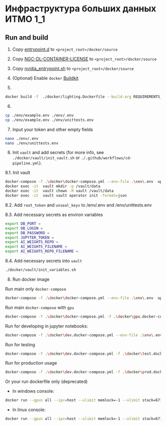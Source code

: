 # Инфраструктура больших данных ИТМО 1_1



## Run and build

1. Copy [entrypoint.d](https://gitlab.com/nvidia/container-images/cuda/-/tree/master/entrypoint.d) to `<project_root>/docker/source`
2. Copy [NGC-DL-CONTAINER-LICENSE](https://gitlab.com/nvidia/container-images/cuda/-/blob/master/NGC-DL-CONTAINER-LICENSE) to `<project_root>/docker/source`
3. Copy [nvidia_entrypoint.sh](https://gitlab.com/nvidia/container-images/cuda/-/blob/master/nvidia_entrypoint.sh) to `<project_root>/docker/source`
4. (Optional) Enable `docker` [Buildkit](https://docs.docker.com/build/buildkit/#:~:text=To%20use%20Docker%20BuildKit%20by,the%20following%20to%20the%20file)

5.
```bash
docker build -f  ./docker/lighting.Dockerfile --build-arg REQUIREMENTS_FILE=cu_12_2.txt . -t daniinxorchenabo/itmo_dl_labs-env:lighting-cu122-latest
```

6.
```bash
cp ./env/example.env ./env/.env
cp ./env/example.env ./env/unittests.env
```

7. Input your token and other empty fields
```bash
nano ./env/.env
nano ./env/unittests.env
```
8. Init `vault` and add secrets (for more info, see `./docker/vault/init_vault.sh` or `./.github/workflows/cd-pipeline.yml`).

8.1. Init vault
```bash
docker-compose -f .\docker\docker-compose.yml --env-file .\env\.env  up -d --build --force-recreate vault
docker exec -it  vault mkdir -p /vault/data
docker exec -it  vault chown -R vault /vault/data
docker exec -it  vault vault operator init -format=json 
```
8.2. Add `root_token` and `unseal_keys` to /env/.env and  /env/unittests.env

8.3. Add necessary secrets as environ variables
```bash
export DB_PORT =
export DB_LOGIN =
export DB_PASSWORD =
export JUPYTER_TOKEN =
export AI_WEIGHTS_REPO =
export AI_WEIGHTS_FILENAME =
export AI_WEIGHTS_REPO_FILENAME =
```

8.4. Add necessary secrets into `vault`
```bash
./docker/vault/init_variables.sh
```

8. Run docker image

Run main only `docker-compose`
```bash
docker-compose -f .\docker\docker-compose.yml --env-file .\env\.env  up -d --build --force-recreate
```

Run main `docker-compose` with `gpu`
```bash
docker-compose -f .\docker\docker-compose.yml -f .\docker\gpu.docker-compose.yml  --env-file .\env\.env  up -d --build --force-recreate
```

Run for developing in jupyter notebooks:
```bash
docker-compose -f .\docker\dev.docker-compose.yml --env-file .\env\.env  up -d --build
```

Run for testing
```bash
docker-compose -f .\docker\dev.docker-compose.yml -f .\docker\test.docker-compose.yml --env-file .\env\unittests.env  up  --no-deps unittests --build
```

Run for production usage
```bash
docker-compose -f .\docker\dev.docker-compose.yml -f .\docker\prod.docker-compose.yml --env-file .\env\.env  up -d  --build
```

Or your run dockerfile only (deprecated)

* In windows console:
```bash
docker run --gpus all --ipc=host --ulimit memlock=-1 --ulimit stack=67108864  --memory="40g" --memory-swap="60g" -p 0.0.0.0:8889:8888 -p 0.0.0.0:6006:6006 -p 0.0.0.0:6007:6007 --rm -it --env-file ./env/.env -v .:/workspace/NN --mount type=bind,src=%cd%/docker/jupyter_config,dst=/root/.jupyter/  --mount type=bind,src=%cd%/neural/datasets/fiftyone/,dst=/root/fiftyone/   daniinxorchenabo/itmo_dl_labs-env:lighting-cu122-latest ./docker/before_learn.sh
```

* In linux console:
```bash
docker run --gpus all --ipc=host --ulimit memlock=-1 --ulimit stack=67108864  --memory="40g" --memory-swap="60g"  -p 0.0.0.0:8889:8888 -p 0.0.0.0:6006:6006 -p 0.0.0.0:6007:6007 --rm -it --env-file ./env/.env -v .:/workspace/NN --mount type=bind,src=$(PWD)/docker/jupyter_config,dst=/root/.jupyter/   daniinxorchenabo/itmo_dl_labs-env:lighting-cu122-latest ./docker/before_learn.sh
```



